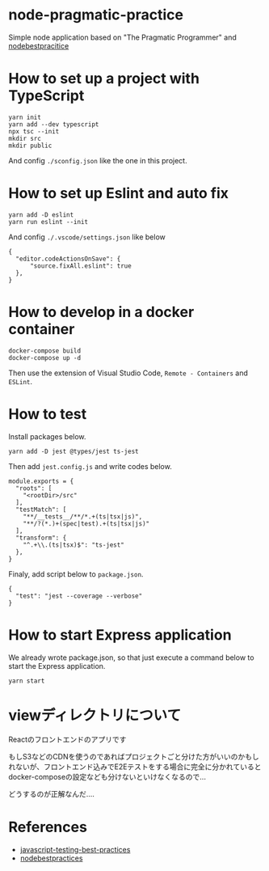 # node-pragmatic-practice
Simple node application based on "The Pragmatic Programmer" and [nodebestpracitice](https://github.com/goldbergyoni/nodebestpractices)

# How to set up a project with TypeScript

```
yarn init
yarn add --dev typescript
npx tsc --init
mkdir src
mkdir public
```

And config `./sconfig.json` like the one in this project.

# How to set up Eslint and auto fix

```
yarn add -D eslint
yarn run eslint --init
```

And config `./.vscode/settings.json` like below

```
{
  "editor.codeActionsOnSave": {
      "source.fixAll.eslint": true
  },
}
```

# How to develop in a docker container

```
docker-compose build
docker-compose up -d
```

Then use the extension of Visual Studio Code, `Remote - Containers` and `ESLint`.

# How to test

Install packages below.

```
yarn add -D jest @types/jest ts-jest
```

Then add `jest.config.js` and write codes below.

```
module.exports = {
  "roots": [
    "<rootDir>/src"
  ],
  "testMatch": [
    "**/__tests__/**/*.+(ts|tsx|js)",
    "**/?(*.)+(spec|test).+(ts|tsx|js)"
  ],
  "transform": {
    "^.+\\.(ts|tsx)$": "ts-jest"
  },
}
```

Finaly, add script below to `package.json`.

```
{
  "test": "jest --coverage --verbose"
}
```

# How to start Express application

We already wrote package.json, so that just execute a command below to start the Express application.  

```
yarn start
```

# viewディレクトリについて

Reactのフロントエンドのアプリです

もしS3などのCDNを使うのであればプロジェクトごと分けた方がいいのかもしれないが、フロントエンド込みでE2Eテストをする場合に完全に分かれているとdocker-composeの設定なども分けないといけなくなるので...

どうするのが正解なんだ....

# References

- [javascript-testing-best-practices](https://github.com/goldbergyoni/javascript-testing-best-practices/)
- [nodebestpractices](https://github.com/goldbergyoni/nodebestpractices)
